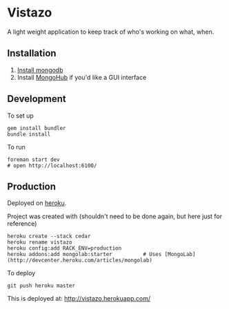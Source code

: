 # Vistazo

A light weight application to keep track of who's working on what, when.

## Installation

1. [Install mongodb](http://www.mongodb.org/display/DOCS/Quickstart+OS+X)
1. Install [MongoHub](http://mongohub.todayclose.com/) if you'd like a GUI interface

## Development

To set up

    gem install bundler
    bundle install

To run

    foreman start dev
    # open http://localhost:6100/
    
## Production

Deployed on [heroku](http://www.heroku.com/).

Project was created with (shouldn't need to be done again, but here just for reference)

    heroku create --stack cedar
    heroku rename vistazo
    heroku config:add RACK_ENV=production
    heroku addons:add mongolab:starter          # Uses [MongoLab](http://devcenter.heroku.com/articles/mongolab)

To deploy

    git push heroku master

This is deployed at: http://vistazo.herokuapp.com/